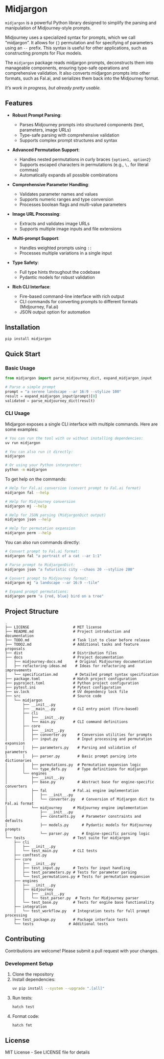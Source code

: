# Midjargon

`midjargon` is a powerful Python library designed to simplify the parsing and manipulation of Midjourney-style prompts. 

Midjourney uses a specialized syntax for prompts, which we call “midjargon”. It allows for `{}` permutation and for specifying of parameters using an `--` prefix. This syntax is useful for other applications, such as constructing prompts for Flux models. 

The `midjargon` package reads midjargon prompts, deconstructs them into manageable components, ensuring type-safe operations and comprehensive validation. It also converts midjargon prompts into other formats, such as Fal.ai, and serializes them back into the Midjourney format.

_It’s work in progress, but already pretty usable._

## Features

- **Robust Prompt Parsing**:
  - Parses Midjourney prompts into structured components (text, parameters, image URLs)
  - Type-safe parsing with comprehensive validation
  - Supports complex prompt structures and syntax

- **Advanced Permutation Support**:
  - Handles nested permutations in curly braces `{option1, option2}`
  - Supports escaped characters in permutations (e.g., `\,` for literal commas)
  - Automatically expands all possible combinations

- **Comprehensive Parameter Handling**:
  - Validates parameter names and values
  - Supports numeric ranges and type conversion
  - Processes boolean flags and multi-value parameters

- **Image URL Processing**:
  - Extracts and validates image URLs
  - Supports multiple image inputs and file extensions

- **Multi-prompt Support**:
  - Handles weighted prompts using `::`
  - Processes multiple variations in a single input

- **Type Safety**:
  - Full type hints throughout the codebase
  - Pydantic models for robust validation

- **Rich CLI Interface**:
  - Fire-based command-line interface with rich output
  - CLI commands for converting prompts to different formats (Midjourney, Fal.ai)
  - JSON output option for automation

## Installation

```bash
pip install midjargon
```

## Quick Start

### Basic Usage

```python
from midjargon import parse_midjourney_dict, expand_midjargon_input

# Parse a simple prompt
prompt = "a serene landscape --ar 16:9 --stylize 100"
result = expand_midjargon_input(prompt)[0]
validated = parse_midjourney_dict(result)
```

### CLI Usage

Midjargon exposes a single CLI interface with multiple commands. Here are some examples:

```bash
# You can run the tool with uv without installing dependencies: 
uv run midjargon

# You can also run it directly: 
midjargon

# Or using your Python interpreter:
python -m midjargon
```

To get help on the commands: 

```bash
# Help for Fal.ai conversion (convert prompt to Fal.ai format)
midjargon fal --help

# Help for Midjourney conversion
midjargon mj --help

# Help for JSON parsing (MidjargonDict output)
midjargon json --help

# Help for permutation expansion
midjargon perm --help
```

You can also run commands directly:

```bash
# Convert prompt to Fal.ai format:
midjargon fal "a portrait of a cat --ar 1:1"

# Parse prompt to MidjargonDict:
midjargon json "a futuristic city --chaos 20 --stylize 200"

# Convert prompt to Midjourney format:
midjargon mj "a landscape --ar 16:9 --tile"

# Expand prompt permutations:
midjargon perm "a {red, blue} bird on a tree"
```

## Project Structure

```
.
├── LICENSE                    # MIT license
├── README.md                  # Project introduction and documentation
├── TODO.md                    # Task list to clear before release
├── TODO2.md                   # Additional tasks and feature proposals
├── dist                       # Distribution files
├── docs                       # Project documentation
│   ├── midjourney-docs.md      # Original Midjourney documentation
│   ├── refactoring-ideas.md    # Ideas for refactoring and improvements
│   └── specification.md        # Detailed prompt syntax specification
├── package.toml               # Hatch project configuration
├── pyproject.toml             # Python project configuration
├── pytest.ini                 # Pytest configuration
├── uv.lock                    # UV dependency lock file
├── src                        # Source code
│   └── midjargon
│       ├── __init__.py
│       ├── __main__.py        # CLI entry point (Fire-based)
│       ├── cli
│       │   ├── __init__.py
│       │   └── main.py        # CLI command definitions
│       ├── core
│       │   ├── __init__.py
│       │   ├── converter.py     # Conversion utilities for prompts
│       │   ├── input.py         # Input processing and permutation expansion
│       │   ├── parameters.py    # Parsing and validation of parameters
│       │   ├── parser.py        # Basic prompt parsing into dictionaries
│       │   ├── permutations.py  # Permutation expansion logic
│       │   └── type_defs.py     # Type definitions for midjargon
│       └── engines
│           ├── __init__.py
│           ├── base.py          # Abstract base for engine-specific converters
│           ├── fal            # Fal.ai engine implementation
│           │   ├── __init__.py
│           │   └── converter.py   # Conversion of Midjargon dict to Fal.ai format
│           └── midjourney     # Midjourney engine implementation
│               ├── __init__.py
│               ├── constants.py   # Parameter constraints and defaults
│               ├── models.py      # Pydantic models for Midjourney prompts
│               └── parser.py      # Engine-specific parsing logic
└── tests                      # Test suite for midjargon
    ├── cli
    │   ├── __init__.py
    │   └── test_main.py       # CLI tests
    ├── conftest.py
    ├── core
    │   ├── __init__.py
    │   ├── test_input.py      # Tests for input handling
    │   ├── test_parameters.py # Tests for parameter parsing
    │   └── test_permutations.py # Tests for permutation expansion
    ├── engines
    │   ├── __init__.py
    │   ├── midjourney
    │   │   ├── __init__.py
    │   │   └── test_parser.py  # Tests for Midjourney parser
    │   └── test_base.py       # Tests for engine base functionality
    ├── integration
    │   └── test_workflow.py   # Integration tests for full prompt processing
    ├── test_package.py        # Package interface tests
    └── tests                # Additional tests
```

## Contributing

Contributions are welcome! Please submit a pull request with your changes.

### Development Setup

1. Clone the repository
2. Install dependencies:
   ```bash
   uv pip install --system --upgrade ".[all]"
   ```
3. Run tests:
   ```bash
   hatch test
   ```
4. Format code:
   ```bash
   hatch fmt
   ```

## License

MIT License - See LICENSE file for details 